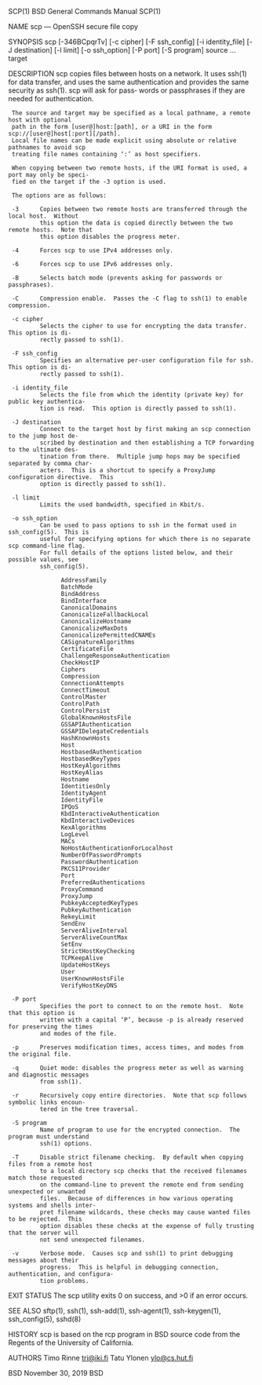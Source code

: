 SCP(1)                             BSD General Commands Manual                            SCP(1)

NAME
     scp — OpenSSH secure file copy

SYNOPSIS
     scp [-346BCpqrTv] [-c cipher] [-F ssh_config] [-i identity_file] [-J destination]
         [-l limit] [-o ssh_option] [-P port] [-S program] source ... target

DESCRIPTION
     scp copies files between hosts on a network.  It uses ssh(1) for data transfer, and uses
     the same authentication and provides the same security as ssh(1).  scp will ask for pass‐
     words or passphrases if they are needed for authentication.

     The source and target may be specified as a local pathname, a remote host with optional
     path in the form [user@]host:[path], or a URI in the form scp://[user@]host[:port][/path].
     Local file names can be made explicit using absolute or relative pathnames to avoid scp
     treating file names containing ‘:’ as host specifiers.

     When copying between two remote hosts, if the URI format is used, a port may only be speci‐
     fied on the target if the -3 option is used.

     The options are as follows:

     -3      Copies between two remote hosts are transferred through the local host.  Without
             this option the data is copied directly between the two remote hosts.  Note that
             this option disables the progress meter.

     -4      Forces scp to use IPv4 addresses only.

     -6      Forces scp to use IPv6 addresses only.

     -B      Selects batch mode (prevents asking for passwords or passphrases).

     -C      Compression enable.  Passes the -C flag to ssh(1) to enable compression.

     -c cipher
             Selects the cipher to use for encrypting the data transfer.  This option is di‐
             rectly passed to ssh(1).

     -F ssh_config
             Specifies an alternative per-user configuration file for ssh.  This option is di‐
             rectly passed to ssh(1).

     -i identity_file
             Selects the file from which the identity (private key) for public key authentica‐
             tion is read.  This option is directly passed to ssh(1).

     -J destination
             Connect to the target host by first making an scp connection to the jump host de‐
             scribed by destination and then establishing a TCP forwarding to the ultimate des‐
             tination from there.  Multiple jump hops may be specified separated by comma char‐
             acters.  This is a shortcut to specify a ProxyJump configuration directive.  This
             option is directly passed to ssh(1).

     -l limit
             Limits the used bandwidth, specified in Kbit/s.

     -o ssh_option
             Can be used to pass options to ssh in the format used in ssh_config(5).  This is
             useful for specifying options for which there is no separate scp command-line flag.
             For full details of the options listed below, and their possible values, see
             ssh_config(5).

                   AddressFamily
                   BatchMode
                   BindAddress
                   BindInterface
                   CanonicalDomains
                   CanonicalizeFallbackLocal
                   CanonicalizeHostname
                   CanonicalizeMaxDots
                   CanonicalizePermittedCNAMEs
                   CASignatureAlgorithms
                   CertificateFile
                   ChallengeResponseAuthentication
                   CheckHostIP
                   Ciphers
                   Compression
                   ConnectionAttempts
                   ConnectTimeout
                   ControlMaster
                   ControlPath
                   ControlPersist
                   GlobalKnownHostsFile
                   GSSAPIAuthentication
                   GSSAPIDelegateCredentials
                   HashKnownHosts
                   Host
                   HostbasedAuthentication
                   HostbasedKeyTypes
                   HostKeyAlgorithms
                   HostKeyAlias
                   Hostname
                   IdentitiesOnly
                   IdentityAgent
                   IdentityFile
                   IPQoS
                   KbdInteractiveAuthentication
                   KbdInteractiveDevices
                   KexAlgorithms
                   LogLevel
                   MACs
                   NoHostAuthenticationForLocalhost
                   NumberOfPasswordPrompts
                   PasswordAuthentication
                   PKCS11Provider
                   Port
                   PreferredAuthentications
                   ProxyCommand
                   ProxyJump
                   PubkeyAcceptedKeyTypes
                   PubkeyAuthentication
                   RekeyLimit
                   SendEnv
                   ServerAliveInterval
                   ServerAliveCountMax
                   SetEnv
                   StrictHostKeyChecking
                   TCPKeepAlive
                   UpdateHostKeys
                   User
                   UserKnownHostsFile
                   VerifyHostKeyDNS

     -P port
             Specifies the port to connect to on the remote host.  Note that this option is
             written with a capital ‘P’, because -p is already reserved for preserving the times
             and modes of the file.

     -p      Preserves modification times, access times, and modes from the original file.

     -q      Quiet mode: disables the progress meter as well as warning and diagnostic messages
             from ssh(1).

     -r      Recursively copy entire directories.  Note that scp follows symbolic links encoun‐
             tered in the tree traversal.

     -S program
             Name of program to use for the encrypted connection.  The program must understand
             ssh(1) options.

     -T      Disable strict filename checking.  By default when copying files from a remote host
             to a local directory scp checks that the received filenames match those requested
             on the command-line to prevent the remote end from sending unexpected or unwanted
             files.  Because of differences in how various operating systems and shells inter‐
             pret filename wildcards, these checks may cause wanted files to be rejected.  This
             option disables these checks at the expense of fully trusting that the server will
             not send unexpected filenames.

     -v      Verbose mode.  Causes scp and ssh(1) to print debugging messages about their
             progress.  This is helpful in debugging connection, authentication, and configura‐
             tion problems.

EXIT STATUS
     The scp utility exits 0 on success, and >0 if an error occurs.

SEE ALSO
     sftp(1), ssh(1), ssh-add(1), ssh-agent(1), ssh-keygen(1), ssh_config(5), sshd(8)

HISTORY
     scp is based on the rcp program in BSD source code from the Regents of the University of
     California.

AUTHORS
     Timo Rinne <tri@iki.fi>
     Tatu Ylonen <ylo@cs.hut.fi>

BSD                                     November 30, 2019                                    BSD

